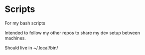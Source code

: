 # Scripts
For my bash scripts

Intended to follow my other repos to share my dev setup between machines.

Should live in ~/.local/bin/
